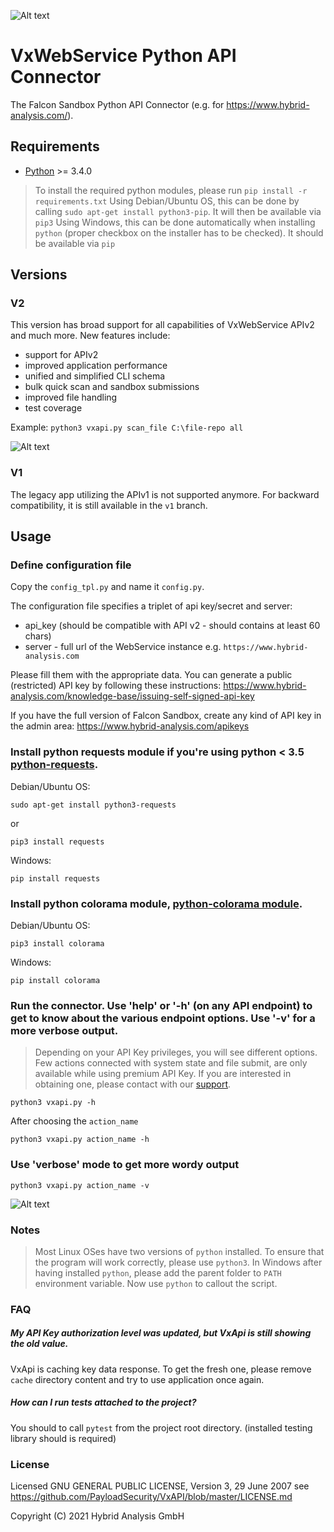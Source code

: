 ![Alt text](/img/icon.png?raw=true "Falcon Sandbox API Icon")

# VxWebService Python API Connector
The Falcon Sandbox Python API Connector (e.g. for https://www.hybrid-analysis.com/).

## Requirements

- [Python](http://www.python.org) >= 3.4.0

> To install the required python modules, please run `pip install -r requirements.txt`
> Using Debian/Ubuntu OS, this can be done by calling `sudo apt-get install python3-pip`. It will then be available via `pip3`
> Using Windows, this can be done automatically when installing `python` (proper checkbox on the installer has to be checked). It should be available via `pip` 

Versions
---

### V2

This version has broad support for all capabilities of VxWebService APIv2 and much more. New features include:

- support for APIv2
- improved application performance
- unified and simplified CLI schema
- bulk quick scan and sandbox submissions
- improved file handling
- test coverage

Example: `python3 vxapi.py scan_file C:\file-repo all`

![Alt text](/img/scan_example.png?raw=true "Falcon Sandbox API CLI Example Bulk Quick Scan")

### V1

The legacy app utilizing the APIv1 is not supported anymore. For backward compatibility, it is still available in the `v1` branch.

Usage
---

### Define configuration file

Copy the `config_tpl.py` and name it `config.py`.

The configuration file specifies a triplet of api key/secret and server:

- api_key (should be compatible with API v2 - should contains at least 60 chars)
- server - full url of the WebService instance e.g. `https://www.hybrid-analysis.com`

Please fill them with the appropriate data. You can generate a public (restricted) API key by following these instructions:
https://www.hybrid-analysis.com/knowledge-base/issuing-self-signed-api-key

If you have the full version of Falcon Sandbox, create any kind of API key in the admin area:
https://www.hybrid-analysis.com/apikeys

### Install python requests module if you're using python < 3.5 [python-requests](http://docs.python-requests.org/en/master/).

Debian/Ubuntu OS:

    sudo apt-get install python3-requests
    
or
    
    pip3 install requests
    
Windows:

    pip install requests

### Install python colorama module, [python-colorama module](https://pypi.org/project/colorama/).

Debian/Ubuntu OS:
    
    pip3 install colorama
    
Windows:

    pip install colorama

### Run the connector. Use 'help' or '-h' (on any API endpoint) to get to know about the various endpoint options. Use '-v' for a more verbose output.

> Depending on your API Key privileges, you will see different options.
> Few actions connected with system state and file submit, are only available while using premium API Key.
> If you are interested in obtaining one, please contact with our [support](https://www.payload-security.com/contact).

    python3 vxapi.py -h
    
After choosing the `action_name`
    
    python3 vxapi.py action_name -h
    
### Use 'verbose' mode to get more wordy output

    python3 vxapi.py action_name -v

![Alt text](/img/cli_example.png?raw=true "Falcon Sandbox API CLI Example Output")

### Notes

> Most Linux OSes have two versions of `python` installed. 
> To ensure that the program will work correctly, please use `python3`.
> In Windows after having installed `python`, please add the parent folder to `PATH` environment variable. Now use `python` to callout the script.

### FAQ

##### My API Key authorization level was updated, but VxApi is still showing the old value.

VxApi is caching key data response. To get the fresh one, please remove `cache` directory content and try to use application once again.

##### How can I run tests attached to the project?

You should to call `pytest` from the project root directory. (installed testing library should is required) 


### License

Licensed  GNU GENERAL PUBLIC LICENSE, Version 3, 29 June 2007
see https://github.com/PayloadSecurity/VxAPI/blob/master/LICENSE.md

Copyright (C) 2021 Hybrid Analysis GmbH
